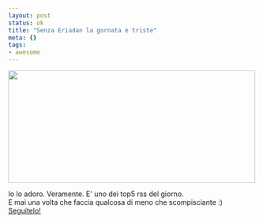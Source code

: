```yaml
--- 
layout: post
status: ok
title: "Senza Eriadan la gornata è triste"
meta: {}
tags: 
- awesome
---
```

<img src="http://www.lastknight.com/download//eriadan_pepepe.jpg" alt="" title="eriadan_pepepe" width="500" height="227" class="aligncenter size-full wp-image-694" />
  
Io lo adoro. Veramente. E' uno dei top5 rss del giorno.  
E mai una volta che faccia qualcosa di meno che scompisciante :)  
[Seguitelo!](http://www.shockdom.com/eriadan/?p=3024)
 

